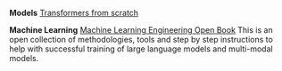 
**Models**
[Transformers from scratch](https://arena3-chapter1-transformer-interp.streamlit.app)

**Machine Learning**
[Machine Learning Engineering Open Book](https://github.com/stas00/ml-engineering?tab=readme-ov-file&utm_source=tldrnewsletter) This is an open collection of methodologies, tools and step by step instructions to help with successful training of large language models and multi-modal models.

